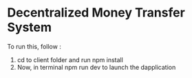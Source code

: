 # Decentralized Money Transfer System

To run this, follow :

1. cd to client folder and run npm install
2. Now, in terminal npm run dev to launch the dapplication

